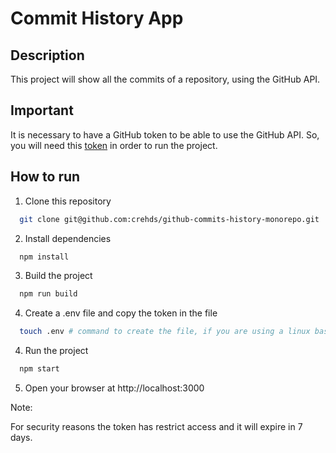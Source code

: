 # Commit History App

## Description

This project will show all the commits of a repository, using the GitHub API.

## Important

It is necessary to have a GitHub token to be able to use the GitHub API. So, you will need this [token](https://docs.google.com/document/d/1xuN0RF9BzJb4krDRrCgSP7F9uxWAYdC0Ica7zPTcgpo/edit?usp=sharing) in order to run the project.

## How to run

1. Clone this repository

  ```bash
    git clone git@github.com:crehds/github-commits-history-monorepo.git
  ```

2. Install dependencies

  ```bash
    npm install
  ```

3. Build the project

  ```bash
    npm run build
  ```

4. Create a .env file and copy the token in the file

  ```bash
    touch .env # command to create the file, if you are using a linux based system
  ```

4. Run the project

  ```bash
    npm start
  ```

5. Open your browser at http://localhost:3000

Note:

For security reasons the token has restrict access and it will expire in 7 days.
